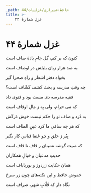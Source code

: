 ```yaml
---
_path: حافظ-شیرازی/غزلیات/44
title: >-
    غزل شمارهٔ ۴۴
---
```

# غزل شمارهٔ ۴۴

<div class="b" id="bn1"><div class="m1"><p>کنون که بر کفِ گل جامِ بادهٔ صاف است</p></div>
<div class="m2"><p>به صد هزار زبان بلبلش در اوصاف است</p></div></div>
<div class="b" id="bn2"><div class="m1"><p>بخواه دفتر اشعار و راهِ صحرا گیر</p></div>
<div class="m2"><p>چه وقتِ مدرسه و بحث کشف کَشّاف است؟</p></div></div>
<div class="b" id="bn3"><div class="m1"><p>فقیه مدرسه دی مست بود و فتوی داد</p></div>
<div class="m2"><p>که می حرام، ولی بِه ز مالِ اوقاف است</p></div></div>
<div class="b" id="bn4"><div class="m1"><p>به دُرد و صاف تو را حکم نیست خوش دَرکَش</p></div>
<div class="m2"><p>که هر چه ساقی ما کرد عینِ الطاف است</p></div></div>
<div class="b" id="bn5"><div class="m1"><p>بِبُر ز خلق و چو عَنقا قیاس کار بگیر</p></div>
<div class="m2"><p>که صیت گوشه نشینان ز قاف تا قاف است</p></div></div>
<div class="b" id="bn6"><div class="m1"><p>حدیثِ مدعیان و خیالِ همکاران</p></div>
<div class="m2"><p>همان حکایت زردوز و بوریاباف است</p></div></div>
<div class="b" id="bn7"><div class="m1"><p>خموش حافظ و این نکته‌های چون زر سرخ</p></div>
<div class="m2"><p>نگاه دار که قَلّابِ شهر، صراف است</p></div></div>

